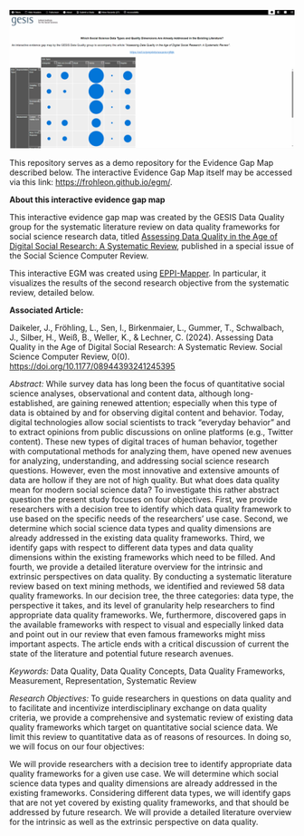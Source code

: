 ![egm](https://github.com/frohleon/egm/blob/0ce8b9f33f1ab95e816fad4bf21f7fbeb61d6a61/egm_demo.gif)


This repository serves as a demo repository for the Evidence Gap Map described below. The interactive Evidence Gap Map itself may be accessed via this link: https://frohleon.github.io/egm/.

**About this interactive evidence gap map**

This interactive evidence gap map was created by the GESIS Data Quality group for the systematic literature review on data quality frameworks for social science research data, titled [Assessing Data Quality in the Age of Digital Social Research: A Systematic Review](https://doi.org/10.31235/osf.io/gfbjk), published in a special issue of the Social Science Computer Review.

This interactive EGM was created using [EPPI-Mapper](https://eppi.ioe.ac.uk/cms/Default.aspx?tabid=3790). In particular, it visualizes the results of the second research objective from the systematic review, detailed below.

**Associated Article:**

Daikeler, J., Fröhling, L., Sen, I., Birkenmaier, L., Gummer, T., Schwalbach, J., Silber, H., Weiß, B., Weller, K., & Lechner, C. (2024). Assessing Data Quality in the Age of Digital Social Research: A Systematic Review. Social Science Computer Review, 0(0). <https://doi.org/10.1177/08944393241245395>

*Abstract:* While survey data has long been the focus of quantitative social science analyses, observational and content data, although long-established, are gaining renewed attention; especially when this type of data is obtained by and for observing digital content and behavior. Today, digital technologies allow social scientists to track “everyday behavior” and to extract opinions from public discussions on online platforms (e.g., Twitter content). These new types of digital traces of human behavior, together with computational methods for analyzing them, have opened new avenues for analyzing, understanding, and addressing social science research questions. However, even the most innovative and extensive amounts of data are hollow if they are not of high quality. But what does data quality mean for modern social science data? To investigate this rather abstract question the present study focuses on four objectives. First, we provide researchers with a decision tree to identify which data quality framework to use based on the specific needs of the researchers’ use case. Second, we determine which social science data types and quality dimensions are already addressed in the existing data quality frameworks. Third, we identify gaps with respect to different data types and data quality dimensions within the existing frameworks which need to be filled. And fourth, we provide a detailed literature overview for the intrinsic and extrinsic perspectives on data quality. By conducting a systematic literature review based on text mining methods, we identified and reviewed 58 data quality frameworks. In our decision tree, the three categories: data type, the perspective it takes, and its level of granularity help researchers to find appropriate data quality frameworks. We, furthermore, discovered gaps in the available frameworks with respect to visual and especially linked data and point out in our review that even famous frameworks might miss important aspects. The article ends with a critical discussion of current the state of the literature and potential future research avenues.

*Keywords:* Data Quality, Data Quality Concepts, Data Quality Frameworks, Measurement, Representation, Systematic Review

*Research Objectives:* To guide researchers in questions on data quality and to facilitate and incentivize interdisciplinary exchange on data quality criteria, we provide a comprehensive and systematic review of existing data quality frameworks which target on quantitative social science data. We limit this review to quantitative data as of reasons of resources. In doing so, we will focus on our four objectives:

We will provide researchers with a decision tree to identify appropriate data quality frameworks for a given use case. We will determine which social science data types and quality dimensions are already addressed in the existing frameworks. Considering different data types, we will identify gaps that are not yet covered by existing quality frameworks, and that should be addressed by future research. We will provide a detailed literature overview for the intrinsic as well as the extrinsic perspective on data quality.
